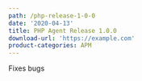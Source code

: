 ```yaml
---
path: /php-release-1-0-0
date: '2020-04-13'
title: PHP Agent Release 1.0.0
download-url: 'https://example.com'
product-categories: APM
---
```

Fixes bugs

